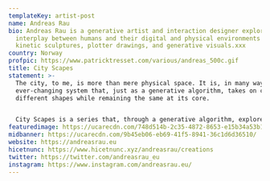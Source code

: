 ```yaml
---
templateKey: artist-post
name: Andreas Rau
bio: Andreas Rau is a generative artist and interaction designer exploring the
  interplay between humans and their digital and physical environments in
  kinetic sculptures, plotter drawings, and generative visuals.xxx
country: Norway
profpic: https://www.patricktresset.com/various/andreas_500c.gif
title: City Scapes
statement: >-
  The city, to me, is more than mere physical space. It is, in many ways, an
  ever-changing system that, just as a generative algorithm, takes on countless
  different shapes while remaining the same at its core.


  City Scapes is a series that, through a generative algorithm, explores human perception in the context of the cities we live in. The series is the result of an ongoing experimentation inspired by abstract expressionism and the textures of tapestry.
featuredimage: https://ucarecdn.com/748d514b-2c35-4872-8653-e15b34a53b1a/
midbanner: https://ucarecdn.com/9b45eb06-eb69-41f5-8941-36c1d6d36510/
website: https://andreasrau.eu
hicetnunc: https://www.hicetnunc.xyz/andreasrau/creations
twitter: https://twitter.com/andreasrau_eu
instagram: https://www.instagram.com/andreasrau.eu/
---
```

